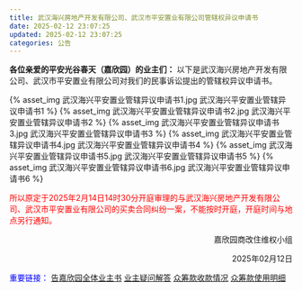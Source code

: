 ```yaml
---
title: 武汉海兴房地产开发有限公司、武汉市平安置业有限公司管辖权异议申请书
date: 2025-02-12 23:07:25
updated: 2025-02-12 23:07:25
categories: 公告
---
```

**各位亲爱的平安光谷春天（嘉欣园）的业主们：**
以下是武汉海兴房地产开发有限公司、武汉市平安置业有限公司对我们的民事诉讼提出的管辖权异议申请书。

{% asset_img 武汉海兴平安置业管辖异议申请书1.jpg  武汉海兴平安置业管辖异议申请书1 %}
{% asset_img 武汉海兴平安置业管辖异议申请书2.jpg  武汉海兴平安置业管辖异议申请书2 %}
{% asset_img 武汉海兴平安置业管辖异议申请书3.jpg  武汉海兴平安置业管辖异议申请书3 %}
{% asset_img 武汉海兴平安置业管辖异议申请书4.jpg  武汉海兴平安置业管辖异议申请书4 %}
{% asset_img 武汉海兴平安置业管辖异议申请书5.jpg  武汉海兴平安置业管辖异议申请书5 %}
{% asset_img 武汉海兴平安置业管辖异议申请书6.jpg  武汉海兴平安置业管辖异议申请书6 %}

<font color="red">所以原定于2025年2月14日14时30分开庭审理的与武汉海兴房地产开发有限公司、武汉市平安置业有限公司的买卖合同纠纷一案，不能按时开庭，开庭时间与地点另行通知。</font>

<p align="right">嘉欣园商改住维权小组</p>
<p align="right">2025年02月12日</p>

<font color="blue">重要链接：</font>
[告嘉欣园全体业主书](/2022/05/11/告嘉欣园全体业主书)
[业主疑问解答](/2022/01/31/业主疑问解答)
[众筹款收款情况](/2022/02/23/众筹款收款情况/)
[众筹款使用明细](/2022/03/05/众筹款使用明细/)